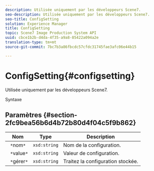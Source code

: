 ```yaml
---
description: Utilisée uniquement par les développeurs Scene7.
seo-description: Utilisée uniquement par les développeurs Scene7.
seo-title: ConfigSetting
solution: Experience Manager
title: ConfigSetting
topic: Scene7 Image Production System API
uuid: cbce1b2b-d4da-4f35-a9a8-85422a094a2e
translation-type: tm+mt
source-git-commit: 7bc7b3a86fbcdc57cfdc31745fae3afc06e44b15

---
```



# ConfigSetting{#configsetting}

Utilisée uniquement par les développeurs Scene7.

Syntaxe

## Paramètres {#section-2fc9bea56b6d4b72b80d4f04c5f9b862}

| Nom | Type | Description |
|---|---|---|
| ` *`nom`*` | `xsd:string` | Nom de la configuration. |
| ` *`value`*` | `xsd:string` | Valeur de configuration. |
| ` *`gérer`*` | `xsd:string` | Traitez la configuration stockée. |

